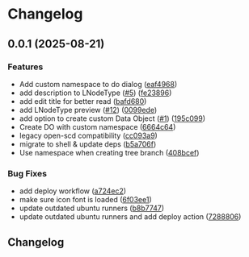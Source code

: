 # Changelog

## 0.0.1 (2025-08-21)


### Features

* Add custom namespace to do dialog ([eaf4968](https://github.com/OMICRONEnergyOSS/oscd-editor-template-generator/commit/eaf4968741b42b26bcf87df9f537117ece14cc0e))
* add description to LNodeType ([#5](https://github.com/OMICRONEnergyOSS/oscd-editor-template-generator/issues/5)) ([fe23896](https://github.com/OMICRONEnergyOSS/oscd-editor-template-generator/commit/fe23896f52212caefb811c50a7d6dd27bb4b209a))
* add edit title for better read ([bafd680](https://github.com/OMICRONEnergyOSS/oscd-editor-template-generator/commit/bafd680d8a3440466b9d58fb730d22348aee4a2e))
* add LNodeType preview ([#12](https://github.com/OMICRONEnergyOSS/oscd-editor-template-generator/issues/12)) ([0099ede](https://github.com/OMICRONEnergyOSS/oscd-editor-template-generator/commit/0099ede6c48f1c9fcae95778c6d16e3707cbac14))
* add option to create custom Data Object ([#1](https://github.com/OMICRONEnergyOSS/oscd-editor-template-generator/issues/1)) ([195c099](https://github.com/OMICRONEnergyOSS/oscd-editor-template-generator/commit/195c099f098c8f7c90649a5a1c9478521fe7efff))
* Create DO with custom namespace ([6664c64](https://github.com/OMICRONEnergyOSS/oscd-editor-template-generator/commit/6664c64a9a95c303426c5081c05a6419355a0481))
* legacy open-scd compatibility ([cc093a9](https://github.com/OMICRONEnergyOSS/oscd-editor-template-generator/commit/cc093a9edb3850502b782961c2bd250933bc8405))
* migrate to shell & update deps ([b5a706f](https://github.com/OMICRONEnergyOSS/oscd-editor-template-generator/commit/b5a706f4677ce4c9f8e707f64d78fdb236ff3987))
* Use namespace when creating tree branch ([408bcef](https://github.com/OMICRONEnergyOSS/oscd-editor-template-generator/commit/408bcef081ee3c9d99ff3da5e085502c7b5bcf2c))


### Bug Fixes

* add deploy workflow ([a724ec2](https://github.com/OMICRONEnergyOSS/oscd-editor-template-generator/commit/a724ec27384cf1c8c5962f284460c659a672cbaf))
* make sure icon font is loaded ([6f03ee1](https://github.com/OMICRONEnergyOSS/oscd-editor-template-generator/commit/6f03ee1696614c7f6e50c66f3010d32e6ef70d2e))
* update outdated ubuntu runners ([b8b7747](https://github.com/OMICRONEnergyOSS/oscd-editor-template-generator/commit/b8b774788f4680e1ed46881bb25475d1a0b440f4))
* update outdated ubuntu runners and add deploy action ([7288806](https://github.com/OMICRONEnergyOSS/oscd-editor-template-generator/commit/72888066106536d15909bc730891e2969701c544))

## Changelog
